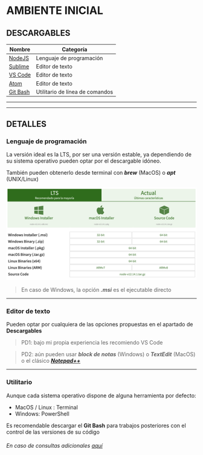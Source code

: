# AMBIENTE INICIAL

## DESCARGABLES
Nombre | Categoría
--|--
[NodeJS][nodeLink] | Lenguaje de programación
[Sublime][sublimeLink] | Editor de texto
[VS Code][vscodeLink] | Editor de texto
[Atom][atomLink] | Editor de texto
[Git Bash][bashLink] | Utilitario de línea de comandos

________
________

## DETALLES

### Lenguaje de programación
La versión ideal es la LTS, por ser una versión estable, ya dependiendo de su sistema operativo pueden optar por el descargable idóneo.

También pueden obtenerlo desde terminal con ___brew___ (MacOS) o ___apt___ (UNIX/Linux)

![página oficial de NodeJS][nodeLTS]

> En caso de Windows, la opción ___.msi___ es el ejecutable directo
________

### Editor de texto
Pueden optar por cualquiera de las opciones propuestas en el apartado de __Descargables__

> PD1: bajo mi propia experiencia les recomiendo VS Code

> PD2: aún pueden usar ___block de notas___ (Windows) o ___TextEdit___ (MacOS) o el clásico [___Notepad++___][notepadLink]

________
### Utilitario
Aunque cada sistema operativo dispone de alguna herramienta por defecto:
- MacOS / Linux : Terminal
- Windows: PowerShell

Es recomendable descargar el __Git Bash__ para trabajos posteriores con el control de las versiones de su código



###### En caso de consultas adicionales [aquí][askNumber]

[nodeLink]: https://nodejs.org/es/download/
[sublimeLink]: https://www.sublimetext.com/
[vscodeLink]: https://code.visualstudio.com/#alt-downloads
[atomLink]: https://atom.io/
[bashLink]: https://git-scm.com/downloads
[notepadLink]: https://notepad-plus-plus.org/downloads/
[nodeLTS]: ./node.png
[askNumber]: https://wa.me/51965300377?text=Consulta%del%ambiente%20de%NodeJS
